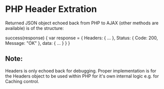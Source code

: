 # PHP Header Extration

Returned JSON object echoed back from PHP to AJAX (other methods are available) is of the structure:

success(response) {
	var response = {
		Headers: { ... },
		Status: { Code: 200, Message: "OK" },
		data: { ... }
	}
}

## Note:

Headers is only echoed back for debugging. Proper implementation is for the Headers object to be used within PHP for it's own internal logic e.g. for Caching control.
